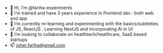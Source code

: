 - 👋 Hi, I’m @fariha-experiments
- 👀 I’m trained and have 3 years experience in Frontend dev : both web and app
- 🌱 I’m currently re-learning and experimenting with the basics/subtleties of JS, ReactJS . Learning NextJS and incorporating AI in UI
- 💞️ I’m looking to collaborate on healthtech/healthcare, SaaS based startups
- 📫 joher.fariha@gmail.com


